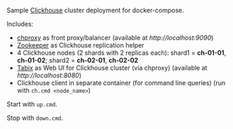 Sample [Clickhouse](https://clickhouse.tech) cluster deployment for docker-compose.

Includes:
* [chproxy](https://github.com/Vertamedia/chproxy) as front proxy/balancer (available at *http://localhost:9090*)
* [Zookeeper](https://github.com/apache/zookeeper) as Clickhouse replication helper
* 4 Clickhouse nodes (2 shards with 2 replicas each): shard1 = **ch-01-01**, **ch-01-02**; shard2 = **ch-02-01**, **ch-02-02**
* [Tabix](https://github.com/tabixio/tabix) as Web UI for Clickhouse cluster (via chproxy) (available at *http://localhost:8080*)
* Clickhouse client in separate container (for command line queries) (run with `ch.cmd <node_name>`)


Start with `up.cmd`.

Stop with `down.cmd`.
